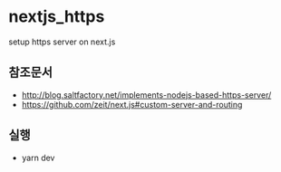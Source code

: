 # nextjs_https
setup https server on next.js

## 참조문서
* http://blog.saltfactory.net/implements-nodejs-based-https-server/
* https://github.com/zeit/next.js#custom-server-and-routing

## 실행
* yarn dev
